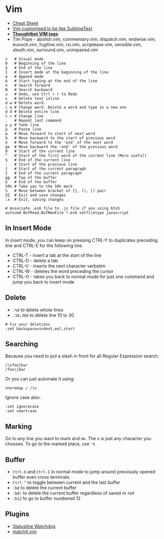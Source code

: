 # Vim

* [Cheat Sheet](http://www.lagmonster.org/docs/vi.html)
* [Vim customised to be like SublimeText](https://github.com/subvim/subvim)
* [**Thoughtbot VIM tags**](http://robots.thoughtbot.com/tags/vim)
* Tim Pope - abolish.vim, commentary.vim, dispatch.vim, endwise.vim, eunuch.vim, fugitive.vim, rsi.vim, scriptease.vim, sensible.vim, sleuth.vim, surround.vim, unimpaired.vim

```
v   # Visual mode
0   # Beginning of the line
$   # End of the line
I   # Insert mode at the beginning of the line
a   # Append mode
A   # Start typing at the end of the line
n   # Search forward
N   # Search backward
u   # Undo, use Ctrl + r to Redo
x   # Delete text inline
d w # Delete word.
c w # Change word. Delete a word and type in a new one
d d # Delete entire line
c c # Change line
.   # Repeat last command
y y # Yank line
p   # Paste line
w   # Move forward to start of next word
b   # Move backward to the start of previous word
e   # Move forward to the 'end' of the next word
ge  # Move backward the 'end' of the previous word
0   # Start of the current line
^   # Start of the first word of the current line (More useful)
$   # End of the current line
-   # Start of the previous line
{   # Start of the current paragraph}   # End of the current paragraph
gg  # Top of the buffer
G   # End of the buffer
50% # Take you to the 50% mark
%   # Move between bracket of {}, (), [] pair
ZZ  # Exit and save changes
:x  # Exit, saving changes
```

```
# Associate .es6 file to .js file if you using 6to5
autocmd BufRead,BufNewFile *.es6 setfiletype javascript
```

## In Insert Mode

In insert mode, you can keep on pressing CTRL-Y to duplicates preceding line and CTRL-E for the following line.

* CTRL-T - insert a tab at the start of the line
* CTRL-D - delete a tab
* CTRL-V - inserts the next character verbatim
* CTRL-W - deletes the word preceding the cursor
* CTRL-O - takes you back to normal mode for just one command and jump you back to insert mode

## Delete

* `:%d` to delete whole lines
* `:10,30d` to delete line 10 to 30

```
# Fix your deletions
:set backspace=indent,eol,start
```

## Searching

Because you need to put a slash in front for all Regular Expression search.

```
/\vfoo|bar
/foo\|bar
```

Or you can just automate it using:

`nnoremap / /\v`

Ignore case also:

```
:set ignorecase
:set smartcase
```

## Marking

Go to any line you want to mark and `mk`. The `k` is just any character you chooses. To go to the marked place, use `'k`

## Buffer

* `Ctrl-O` and `Ctrl-I` in normal mode to jump around previously opened buffer even cross terminals.
* `Ctrl-^` to toggle between current and the last buffer
* `:bd` to delete the current buffer
* `:bd!` to delete the current buffer regardless of saved or not
* `:b12` to go to buffer numbered 12

## Plugins

* [Statusline Watchdog](https://github.com/avakarev/vim-watchdog)
* [matchit.vim](http://www.vim.org/scripts/script.php?script_id=39)